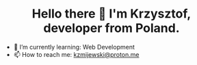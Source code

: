 <h1 align="center">Hello there 👋 I'm Krzysztof, developer from Poland.</h1>

- 🌱 I’m currently learning: Web Development
- 📫 How to reach me: kzmijewski@proton.me

<!--
**zmijewskik/zmijewskik** is a ✨ _special_ ✨ repository because its `README.md` (this file) appears on your GitHub profile.

Here are some ideas to get you started:

- 🔭 I’m currently working on ...
- 🌱 I’m currently learning ...
- 👯 I’m looking to collaborate on ...
- 🤔 I’m looking for help with ...
- 💬 Ask me about ...
- 📫 How to reach me: ..
- 😄 Pronouns: ...
- ⚡ Fun fact: ...
-->
